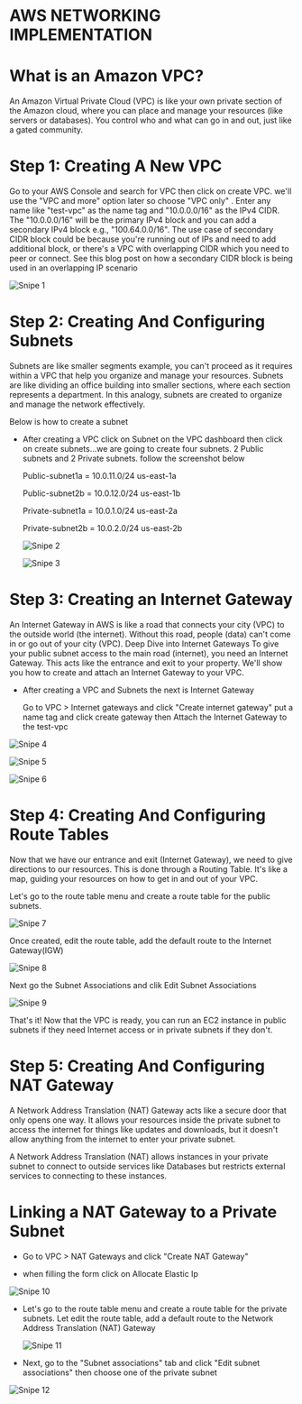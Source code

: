 # AWS NETWORKING IMPLEMENTATION

# What is an Amazon VPC?

An Amazon Virtual Private Cloud (VPC) is like your own private section of the Amazon cloud, where you can place and manage your resources (like servers or databases). You control who and what can go in and out, just like a gated community.

# Step 1: Creating A New VPC

Go to your AWS Console and search for VPC then click on create VPC.  we'll use the "VPC and more" option later so choose "VPC only" . Enter any name like "test-vpc" as the name tag and "10.0.0.0/16" as the IPv4 CIDR. The "10.0.0.0/16" will be the primary IPv4 block and you can add a secondary IPv4 block e.g., "100.64.0.0/16". The use case of secondary CIDR block could be because you're running out of IPs and need to add additional block, or there's a VPC with overlapping CIDR which you need to peer or connect. See this blog post on how a secondary CIDR block is being used in an overlapping IP scenario

![Snipe 1](https://github.com/Mirahkeyz/Darey.io-Projects/assets/134533695/2354e4bc-e364-4397-9684-049ef7e4ab2d)

# Step 2: Creating And Configuring Subnets

Subnets are like smaller segments example, you can't proceed as it requires within a VPC that help you organize and manage your resources. Subnets are like dividing an office building into smaller sections, where each section represents a department. In this analogy, subnets are created to organize and manage the network effectively.

Below is how to create a subnet

- After creating a VPC click on Subnet on the VPC dashboard then click on create subnets...we are going to create four subnets. 2 Public subnets and 2 Private subnets. follow the screenshot below

  Public-subnet1a = 10.0.11.0/24 us-east-1a

  Public-subnet2b = 10.0.12.0/24 us-east-1b

  Private-subnet1a = 10.0.1.0/24 us-east-2a

  Private-subnet2b = 10.0.2.0/24 us-east-2b

  ![Snipe 2](https://github.com/Mirahkeyz/Darey.io-Projects/assets/134533695/feecccec-1923-4ec8-abe9-96af348cbd7a)

  ![Snipe 3](https://github.com/Mirahkeyz/Darey.io-Projects/assets/134533695/5eb71339-6fad-4e7e-9f5e-983ec8e14ff7)


# Step 3: Creating an Internet Gateway

An Internet Gateway in AWS is like a road that connects your city (VPC) to the outside world (the internet). Without this road, people (data) can't come in or go out of your city (VPC). Deep Dive into Internet Gateways To give your public subnet access to the main road (internet), you need an Internet Gateway. This acts like the entrance and exit to your property. We'll show you how to create and attach an Internet Gateway to your VPC.

- After creating a VPC and Subnets the next is Internet Gateway

  Go to VPC > Internet gateways and click "Create internet gateway" put a name tag and click create gateway then Attach the Internet Gateway to the test-vpc

![Snipe 4](https://github.com/Mirahkeyz/Darey.io-Projects/assets/134533695/d4c76ff4-7417-40ee-90d2-2af4b60317a9)

![Snipe 5](https://github.com/Mirahkeyz/Darey.io-Projects/assets/134533695/a4366c3d-42a6-48e0-8f49-b8be4becc5cc)

![Snipe 6](https://github.com/Mirahkeyz/Darey.io-Projects/assets/134533695/83006c07-db0c-4849-bbf5-ad07f2a1b0b8)
  
# Step 4: Creating And Configuring Route Tables

Now that we have our entrance and exit (Internet Gateway), we need to give directions to our resources. This is done through a Routing Table. It's like a map, guiding your resources on how to get in and out of your VPC.

Let's go to the route table menu and create a route table for the public subnets.

![Snipe 7](https://github.com/Mirahkeyz/Darey.io-Projects/assets/134533695/c6c0e977-5faa-49eb-9d94-b9e411fe7f3c)

Once created, edit the route table, add the default route to the Internet Gateway(IGW)

![Snipe 8](https://github.com/Mirahkeyz/Darey.io-Projects/assets/134533695/84ed5310-25fb-4336-bf77-223295e32e93)

Next go the Subnet Associations and clik Edit Subnet Associations

![Snipe 9](https://github.com/Mirahkeyz/Darey.io-Projects/assets/134533695/1223d010-8ef9-40af-a7cf-651fa7149531)

That's it! Now that the VPC is ready, you can run an EC2 instance in public subnets if they need Internet access or in private subnets if they don't.

# Step 5: Creating And Configuring NAT Gateway

A Network Address Translation (NAT) Gateway acts like a secure door that only opens one way. It allows your resources inside the private subnet to access the internet for things like updates and downloads, but it doesn't allow anything from the internet to enter your private subnet.

A Network Address Translation (NAT) allows instances in your private subnet to connect to outside services like Databases but restricts external services to connecting to these instances.

# Linking a NAT Gateway to a Private Subnet

- Go to VPC > NAT Gateways and click "Create NAT Gateway"

- when filling the form click on Allocate Elastic Ip

![Snipe 10](https://github.com/Mirahkeyz/Darey.io-Projects/assets/134533695/c54afddb-e5e2-48e2-8236-af288a5e6ffa)

- Let's go to the route table menu and create a route table for the private subnets. Let edit the route table, add a default route to the Network Address Translation (NAT) Gateway

  ![Snipe 11](https://github.com/Mirahkeyz/Darey.io-Projects/assets/134533695/de8b8470-26cc-40e4-8dc2-4ed38a9f3b6b)

- Next, go to the "Subnet associations" tab and click "Edit subnet associations" then choose one of the private subnet

![Snipe 12](https://github.com/Mirahkeyz/Darey.io-Projects/assets/134533695/3be4b8a4-eab9-410e-846a-b7969873bbbd)



  























